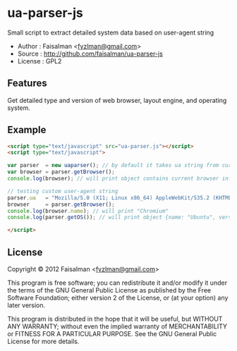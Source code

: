 # ua-parser-js

Small script to extract detailed system data based on user-agent string

* Author	: Faisalman <<fyzlman@gmail.com>>
* Source	: http://github.com/faisalman/ua-parser-js
* License	: GPL2

## Features

Get detailed type and version of web browser, layout engine, and operating system.

## Example

```html
<script type="text/javascript" src="ua-parser.js"></script>
<script type="text/javascript">
```
```js
var parser  = new uaparser(); // by default it takes ua string from current window.navigator
var browser = parser.getBrowser();
console.log(browser); // will print object contains current browser info

// testing custom user-agent string
parser.ua   = "Mozilla/5.0 (X11; Linux x86_64) AppleWebKit/535.2 (KHTML, like Gecko) Ubuntu/11.10 Chromium/15.0.874.106 Chrome/15.0.874.106 Safari/535.2";
browser     = parser.getBrowser();
console.log(browser.name); // will print "Chromium"
console.log(parser.getOS()); // will print object {name: "Ubuntu", version: "11.10"}
```
```html
</script>
```

## License

Copyright © 2012 Faisalman <<fyzlman@gmail.com>>

This program is free software; you can redistribute it and/or
modify it under the terms of the GNU General Public License
as published by the Free Software Foundation; either version 2
of the License, or (at your option) any later version.

This program is distributed in the hope that it will be useful,
but WITHOUT ANY WARRANTY; without even the implied warranty of
MERCHANTABILITY or FITNESS FOR A PARTICULAR PURPOSE.  See the
GNU General Public License for more details.

